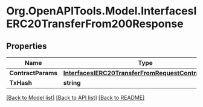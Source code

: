 # Org.OpenAPITools.Model.InterfacesIERC20TransferFrom200Response

## Properties

Name | Type | Description | Notes
------------ | ------------- | ------------- | -------------
**ContractParams** | [**InterfacesIERC20TransferFromRequestContractParams**](InterfacesIERC20TransferFromRequestContractParams.md) |  | 
**TxHash** | **string** |  | 

[[Back to Model list]](../README.md#documentation-for-models) [[Back to API list]](../README.md#documentation-for-api-endpoints) [[Back to README]](../README.md)

